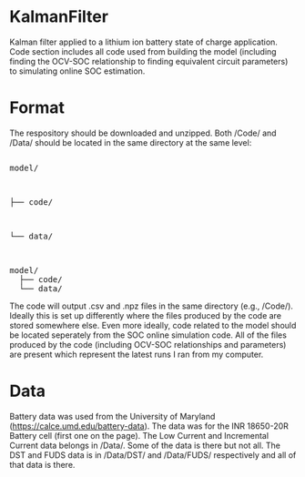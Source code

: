 # KalmanFilter
Kalman filter applied to a lithium ion battery state of charge application. Code section includes all code used from building the model (including finding the OCV-SOC relationship to finding equivalent circuit parameters) to simulating online SOC estimation. 

# Format
The respository should be downloaded and unzipped. Both /Code/ and /Data/ should be located in the same directory at the same level:
<pre><p>model/</p> <p>├── code/</p> <p>└── data/</p> </pre>
<pre>model/
  ├── code/
  └── data/ </pre>

The code will output .csv and .npz files in the same directory (e.g., /Code/). Ideally this is set up differently where the files produced by the code are stored somewhere else. Even more ideally, code related to the model should be located seperately from the SOC online simulation code. All of the files produced by the code (including OCV-SOC relationships and parameters) are present which represent the latest runs I ran from my computer. 

# Data
Battery data was used from the University of Maryland (https://calce.umd.edu/battery-data). The data was for the INR 18650-20R Battery cell (first one on the page). The Low Current and Incremental Current data belongs in /Data/. Some of the data is there but not all. The DST and FUDS data is in /Data/DST/ and /Data/FUDS/ respectively and all of that data is there. 

